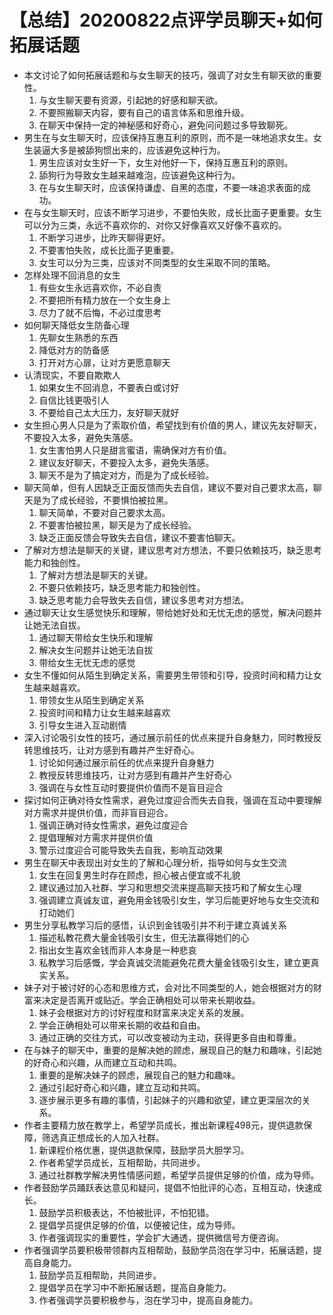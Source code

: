 # 【总结】20200822点评学员聊天+如何拓展话题

-   本文讨论了如何拓展话题和与女生聊天的技巧，强调了对女生有聊天欲的重要性。
    1.  与女生聊天要有资源，引起她的好感和聊天欲。
    2.  不要照搬聊天内容，要有自己的语言体系和思维升级。
    3.  在聊天中保持一定的神秘感和好奇心，避免问问题过多导致聊死。
-   男生在与女生聊天时，应该保持互惠互利的原则，而不是一味地追求女生。女生装逼大多是被舔狗惯出来的，应该避免这种行为。
    1.  男生应该对女生好一下，女生对他好一下，保持互惠互利的原则。
    2.  舔狗行为导致女生越来越难泡，应该避免这种行为。
    3.  在与女生聊天时，应该保持谦虚、自黑的态度，不要一味追求表面的成功。
-   在与女生聊天时，应该不断学习进步，不要怕失败，成长比面子更重要。女生可以分为三类，永远不喜欢你的、对你又好像喜欢又好像不喜欢的。
    1.  不断学习进步，比昨天聊得更好。
    2.  不要害怕失败，成长比面子更重要。
    3.  女生可以分为三类，应该对不同类型的女生采取不同的策略。
-   怎样处理不回消息的女生
    1.  有些女生永远喜欢你，不必自责
    2.  不要把所有精力放在一个女生身上
    3.  尽力了就不后悔，不必过度思考
-   如何聊天降低女生防备心理
    1.  先聊女生熟悉的东西
    2.  降低对方的防备感
    3.  打开对方心扉，让对方更愿意聊天
-   认清现实，不要自欺欺人
    1.  如果女生不回消息，不要表白或讨好
    2.  自信比钱更吸引人
    3.  不要给自己太大压力，友好聊天就好
-   女生担心男人只是为了索取价值，希望找到有价值的男人，建议先友好聊天，不要投入太多，避免失落感。
    1.  女生害怕男人只是甜言蜜语，需确保对方有价值。
    2.  建议友好聊天，不要投入太多，避免失落感。
    3.  聊天不是为了搞定对方，而是为了成长经验。
-   聊天简单，但有人因缺乏正面反馈而失去自信，建议不要对自己要求太高，聊天是为了成长经验，不要惧怕被拉黑。
    1.  聊天简单，不要对自己要求太高。
    2.  不要害怕被拉黑，聊天是为了成长经验。
    3.  缺乏正面反馈会导致失去自信，建议不要害怕聊天。
-   了解对方想法是聊天的关键，建议思考对方想法，不要只依赖技巧，缺乏思考能力和独创性。
    1.  了解对方想法是聊天的关键。
    2.  不要只依赖技巧，缺乏思考能力和独创性。
    3.  缺乏思考能力会导致失去自信，建议多思考对方想法。
-   通过聊天让女生感觉快乐和理解，带给她好处和无忧无虑的感觉，解决问题并让她无法自拔。
    1.  通过聊天带给女生快乐和理解
    2.  解决女生问题并让她无法自拔
    3.  带给女生无忧无虑的感觉
-   女生不懂如何从陌生到确定关系，需要男生带领和引导，投资时间和精力让女生越来越喜欢。
    1.  带领女生从陌生到确定关系
    2.  投资时间和精力让女生越来越喜欢
    3.  引导女生进入互动剧情
-   深入讨论吸引女性的技巧，通过展示前任的优点来提升自身魅力，同时教授反转思维技巧，让对方感到有趣并产生好奇心。
    1.  讨论如何通过展示前任的优点来提升自身魅力
    2.  教授反转思维技巧，让对方感到有趣并产生好奇心
    3.  强调在与女性互动时要提供价值而不是盲目迎合
-   探讨如何正确对待女性需求，避免过度迎合而失去自我，强调在互动中要理解对方需求并提供价值，而非盲目迎合。
    1.  强调正确对待女性需求，避免过度迎合
    2.  提倡理解对方需求并提供价值
    3.  警示过度迎合可能导致失去自我，影响互动效果
-   男生在聊天中表现出对女生的了解和心理分析，指导如何与女生交流
    1.  女生在回复男生时存在顾虑，担心被占便宜或不礼貌
    2.  建议通过加入社群、学习和思想交流来提高聊天技巧和了解女生心理
    3.  强调建立真诚友谊，避免用金钱吸引女生，学习后能更好地与女生交流和打动她们
-   男生分享私教学习后的感悟，认识到金钱吸引并不利于建立真诚关系
    1.  描述私教花费大量金钱吸引女生，但无法赢得她们的心
    2.  指出女生喜欢金钱而非人本身是一种悲哀
    3.  私教学习后感慨，学会真诚交流能避免花费大量金钱吸引女生，建立更真实关系。
-   妹子对于被讨好的心态和思维方式，会对比不同类型的人，她会根据对方的财富来决定是否离开或贴近。学会正确相处可以带来长期收益。
    1.  妹子会根据对方的讨好程度和财富来决定关系的发展。
    2.  学会正确相处可以带来长期的收益和自由。
    3.  通过正确的交往方式，可以改变被动为主动，获得更多自由和尊重。
-   在与妹子的聊天中，重要的是解决她的顾虑，展现自己的魅力和趣味，引起她的好奇心和兴趣，从而建立互动和共鸣。
    1.  重要的是解决妹子的顾虑，展现自己的魅力和趣味。
    2.  通过引起好奇心和兴趣，建立互动和共鸣。
    3.  逐步展示更多有趣的事情，引起妹子的兴趣和欲望，建立更深层次的关系。
-   作者主要精力放在教学上，希望学员成长，推出新课程498元，提供退款保障，筛选真正想成长的人加入社群。
    1.  新课程价格优惠，提供退款保障，鼓励学员大胆学习。
    2.  作者希望学员成长，互相帮助，共同进步。
    3.  通过社群教学解决男性情感问题，希望学员提供足够的价值，成为导师。
-   作者鼓励学员踊跃表达意见和疑问，提倡不怕批评的心态，互相互动，快速成长。
    1.  鼓励学员积极表达，不怕被批评，不怕犯错。
    2.  提倡学员提供足够的价值，以便被记住，成为导师。
    3.  作者强调现实的重要性，学会扩大通透，提供微信号方便咨询。
-   作者强调学员要积极带领群内互相帮助，鼓励学员泡在学习中，拓展话题，提高自身能力。
    1.  鼓励学员互相帮助，共同进步。
    2.  提倡学员在学习中不断拓展话题，提高自身能力。
    3.  作者强调学员要积极参与，泡在学习中，提高自身能力。